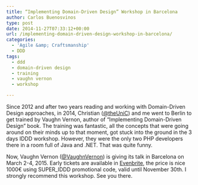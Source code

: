 ```yaml
---
title: “Implementing Domain-Driven Design” Workshop in Barcelona
author: Carlos Buenosvinos
type: post
date: 2014-11-27T07:33:12+00:00
url: /implementing-domain-driven-design-workshop-in-barcelona/
categories:
  - 'Agile &amp; Craftsmanship'
  - DDD
tags:
  - ddd
  - domain-driven design
  - training
  - vaughn vernon
  - workshop

---
```

Since 2012 and after two years reading and working with Domain-Driven Design approaches, in 2014, Christian (<a href="https://twitter.com/theUniC" target="_blank">@theUniC</a>) and me went to Berlin to get trained by Vaughn Vernon, author of &#8220;Implementing Domain-Driven Design&#8221; book. The training was fantastic, all the concepts that were going around on their minds up to that moment, got stuck into the ground in the 3 days IDDD workshop. However, they were the only two PHP developers there in a room full of Java and .NET. That was quite funny.
  
<!--more-->


  
Now, Vaughn Vernon (<a href="https://twitter.com/VaughnVernon" target="_blank">@VaughnVernon</a>) is giving its talk in Barcelona on March 2-4, 2015. Early tickets are available in <a href="https://www.eventbrite.com/e/idddworkshop-barcelona-registration-13970591415" target="_blank">Evenbrite</a>, the price is nice 1000€ using SUPER_IDDD promotional code, valid until November 30th. I strongly recommend this workshop. See you there.